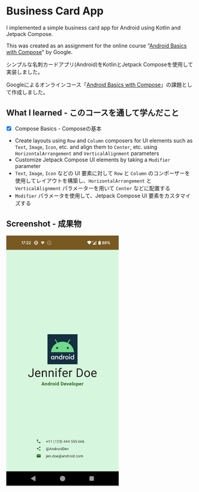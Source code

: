 # Business Card App

I implemented a simple business card app for Android using Kotlin and Jetpack Compose.

This was created as an assignment for the online course "[Android Basics with Compose](https://developer.android.com/courses/android-basics-compose/course)" by Google.

シンプルな名刺カードアプリ(Android)をKotlinとJetpack Composeを使用して実装しました。

Googleによるオンラインコース「[Android Basics with Compose](https://developer.android.com/courses/android-basics-compose/course)」の課題として作成しました。

## What I learned - このコースを通して学んだこと

- [x] Compose Basics - Composeの基本

- Create layouts using `Row` and `Column` composers for UI elements such as `Text`, `Image`, `Icon`, etc. and align them to `Center`, etc. using `HorizontalArrangement` and `VerticalAlignment` parameters
- Customize Jetpack Compose UI elements by taking a `Modifier` parameter
- `Text`, `Image`, `Icon` などの UI 要素に対して `Row` と `Column` のコンポーザーを使用してレイアウトを構築し、`HorizontalArrangement` と `VerticalAlignment` パラメーターを用いて `Center` などに配置する
- `Modifier` パラメータを使用して、Jetpack Compose UI 要素をカスタマイズする

## Screenshot - 成果物
<img width="300" src="./businessCardApp_screenshot.png">
